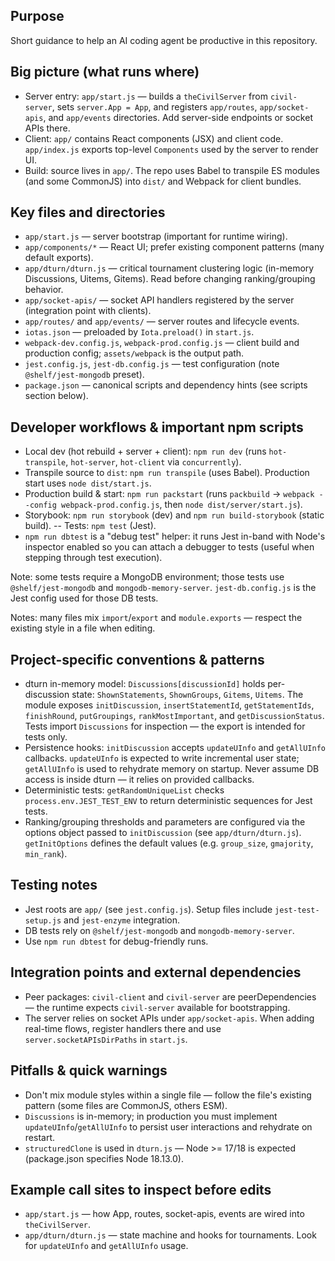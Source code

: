 ## Purpose

Short guidance to help an AI coding agent be productive in this repository.

## Big picture (what runs where)

- Server entry: `app/start.js` — builds a `theCivilServer` from `civil-server`, sets `server.App = App`, and registers `app/routes`, `app/socket-apis`, and `app/events` directories. Add server-side endpoints or socket APIs there.
- Client: `app/` contains React components (JSX) and client code. `app/index.js` exports top-level `Components` used by the server to render UI.
- Build: source lives in `app/`. The repo uses Babel to transpile ES modules (and some CommonJS) into `dist/` and Webpack for client bundles.

## Key files and directories

- `app/start.js` — server bootstrap (important for runtime wiring).
- `app/components/*` — React UI; prefer existing component patterns (many default exports).
- `app/dturn/dturn.js` — critical tournament clustering logic (in-memory Discussions, Uitems, Gitems). Read before changing ranking/grouping behavior.
- `app/socket-apis/` — socket API handlers registered by the server (integration point with clients).
- `app/routes/` and `app/events/` — server routes and lifecycle events.
- `iotas.json` — preloaded by `Iota.preload()` in `start.js`.
- `webpack-dev.config.js`, `webpack-prod.config.js` — client build and production config; `assets/webpack` is the output path.
- `jest.config.js`, `jest-db.config.js` — test configuration (note `@shelf/jest-mongodb` preset).
- `package.json` — canonical scripts and dependency hints (see scripts section below).

## Developer workflows & important npm scripts

- Local dev (hot rebuild + server + client): `npm run dev` (runs `hot-transpile`, `hot-server`, `hot-client` via `concurrently`).
- Transpile source to `dist`: `npm run transpile` (uses Babel). Production start uses `node dist/start.js`.
- Production build & start: `npm run packstart` (runs `packbuild` -> `webpack --config webpack-prod.config.js`, then `node dist/server/start.js`).
- Storybook: `npm run storybook` (dev) and `npm run build-storybook` (static build).
  -- Tests: `npm test` (Jest).
- `npm run dbtest` is a "debug test" helper: it runs Jest in-band with Node's inspector enabled so you can attach a debugger to tests (useful when stepping through test execution).

Note: some tests require a MongoDB environment; those tests use `@shelf/jest-mongodb` and `mongodb-memory-server`. `jest-db.config.js` is the Jest config used for those DB tests.

Notes: many files mix `import`/`export` and `module.exports` — respect the existing style in a file when editing.

## Project-specific conventions & patterns

- dturn in-memory model: `Discussions[discussionId]` holds per-discussion state: `ShownStatements`, `ShownGroups`, `Gitems`, `Uitems`. The module exposes `initDiscussion`, `insertStatementId`, `getStatementIds`, `finishRound`, `putGroupings`, `rankMostImportant`, and `getDiscussionStatus`. Tests import `Discussions` for inspection — the export is intended for tests only.
- Persistence hooks: `initDiscussion` accepts `updateUInfo` and `getAllUInfo` callbacks. `updateUInfo` is expected to write incremental user state; `getAllUInfo` is used to rehydrate memory on startup. Never assume DB access is inside dturn — it relies on provided callbacks.
- Deterministic tests: `getRandomUniqueList` checks `process.env.JEST_TEST_ENV` to return deterministic sequences for Jest tests.
- Ranking/grouping thresholds and parameters are configured via the options object passed to `initDiscussion` (see `app/dturn/dturn.js`). `getInitOptions` defines the default values (e.g. `group_size`, `gmajority`, `min_rank`).

## Testing notes

- Jest roots are `app/` (see `jest.config.js`). Setup files include `jest-test-setup.js` and `jest-enzyme` integration.
- DB tests rely on `@shelf/jest-mongodb` and `mongodb-memory-server`.
- Use `npm run dbtest` for debug-friendly runs.

## Integration points and external dependencies

- Peer packages: `civil-client` and `civil-server` are peerDependencies — the runtime expects `civil-server` available for bootstrapping.
- The server relies on socket APIs under `app/socket-apis`. When adding real-time flows, register handlers there and use `server.socketAPIsDirPaths` in `start.js`.

## Pitfalls & quick warnings

- Don't mix module styles within a single file — follow the file's existing pattern (some files are CommonJS, others ESM).
- `Discussions` is in-memory; in production you must implement `updateUInfo`/`getAllUInfo` to persist user interactions and rehydrate on restart.
- `structuredClone` is used in `dturn.js` — Node >= 17/18 is expected (package.json specifies Node 18.13.0).

## Example call sites to inspect before edits

- `app/start.js` — how App, routes, socket-apis, events are wired into `theCivilServer`.
- `app/dturn/dturn.js` — state machine and hooks for tournaments. Look for `updateUInfo` and `getAllUInfo` usage.
